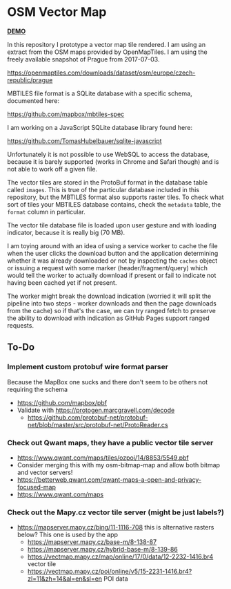 # OSM Vector Map

[**DEMO**](https://tomashubelbauer.github.io/osm-vector-map)

In this repository I prototype a vector map tile rendered. I am using an extract
from the OSM maps provided by OpenMapTiles. I am using the freely available
snapshot of Prague from 2017-07-03.

https://openmaptiles.com/downloads/dataset/osm/europe/czech-republic/prague

MBTILES file format is a SQLite database with a specific schema, documented here:

https://github.com/mapbox/mbtiles-spec

I am working on a JavaScript SQLite database library found here:

https://github.com/TomasHubelbauer/sqlite-javascript

Unfortunately it is not possible to use WebSQL to access the database, because
it is barely supported (works in Chrome and Safari though) and is not able to
work off a given file.

The vector tiles are stored in the ProtoBuf format in the database table called
`images`. This is true of the particular database included in this repository,
but the MBTILES format also supports raster tiles. To check what sort of tiles
your MBTILES database contains, check the `metadata` table, the `format` column
in particular.

The vector tile database file is loaded upon user gesture and with loading
indicator, because it is really big (70 MB).

I am toying around with an idea of using a service worker to cache the file when
the user clicks the download button and the application determining whether it
was already downloaded or not by inspecting the `caches` object or issuing a
request with some marker (header/fragment/query) which would tell the worker to
actually download if present or fail to indicate not having been cached yet if
not present.

The worker might break the download indication (worried it will split the
pipeline into two steps - worker downloads and then the page downloads from the
cache) so if that's the case, we can try ranged fetch to preserve the ability to
download with indication as GitHub Pages support ranged requests.

## To-Do

### Implement custom protobuf wire format parser

Because the MapBox one sucks and there don't seem to be others not requiring the schema

- https://github.com/mapbox/pbf
- Validate with https://protogen.marcgravell.com/decode
  - https://github.com/protobuf-net/protobuf-net/blob/master/src/protobuf-net/ProtoReader.cs

### Check out Qwant maps, they have a public vector tile server

- https://www.qwant.com/maps/tiles/ozpoi/14/8853/5549.pbf
- Consider merging this with my osm-bitmap-map and allow both bitmap and vector servers!
- https://betterweb.qwant.com/qwant-maps-a-open-and-privacy-focused-map
- https://www.qwant.com/maps

### Check out the Mapy.cz vector tile server (might be just labels?)

- https://mapserver.mapy.cz/bing/11-1116-708 this is alternative rasters below? This one is used by the app
  - https://mapserver.mapy.cz/base-m/8-138-87
  - https://mapserver.mapy.cz/hybrid-base-m/8-139-86
  - https://vectmap.mapy.cz/map/online/17/0/data/12-2232-1416.br4 vector tile
  - https://vectmap.mapy.cz/poi/online/v5/15-2231-1416.br4?zl=11&zh=14&al=en&sl=en POI data
